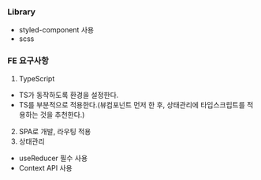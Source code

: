 ### Library

-   styled-component 사용
-   scss

### FE 요구사항

1. TypeScript

-   TS가 동작하도록 환경을 설정한다.
-   TS를 부분적으로 적용한다.(뷰컴포넌트 먼저 한 후, 상태관리에 타입스크립트를 적용하는 것을 추천한다.)

2. SPA로 개발, 라우팅 적용
3. 상태관리

-   useReducer 필수 사용
-   Context API 사용
